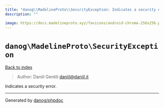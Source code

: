 ```yaml
---
title: "danog\\MadelineProto\\SecurityException: Indicates a security error."
description: ""

image: https://docs.madelineproto.xyz/favicons/android-chrome-256x256.png
---
```

# `danog\MadelineProto\SecurityException`
[Back to index](../../index.md)

> Author: Daniil Gentili <daniil@daniil.it>  
  

Indicates a security error.  



---
Generated by [danog/phpdoc](https://phpdoc.daniil.it)
